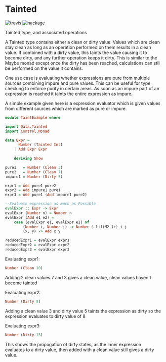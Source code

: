 # Tainted
[![travis](https://travis-ci.org/RossMeikleham/Tainted.svg?branch=master)](https://travis-ci.org/RossMeikleham/Tainted) [![hackage](https://img.shields.io/badge/Hackage-v0.1.0.1-orange.svg)](http://hackage.haskell.org/package/Tainted)

Tainted type, and associated operations 

A Tainted type contains either a clean or dirty value. Values which are
clean stay clean as long as an operation performed on them results
in a clean value. If combined with a dirty value, this taints the value
causing it to become dirty, and any further operation keeps it dirty.
This is similar to the Maybe monad except once the dirty has been
reached, calculations can still be performed on the value it contains.

One use case is evaluating whether expressions are pure from multiple
sources combining impure and pure values. This can be useful for
type checking to enforce purity in certain areas. As soon as an 
impure part of an expression is reached it taints the entire
expression as impure.

A simple example given here is a expression evaluator which is given
values from different sources which are marked as pure or impure.

```Haskell
module TaintExample where

import Data.Tainted
import Control.Monad

data Expr = 
      Number (Tainted Int)
    | Add Expr Expr
    
    deriving Show

pure1   = Number (Clean 3)
pure2   = Number (Clean 7)
impure1 = Number (Dirty 5)

expr1 = Add pure1 pure2
expr2 = Add impure1 pure1
expr3 = Add pure1 (Add impure1 pure2) 

--Evaluate expression as much as Possible
evalExpr :: Expr -> Expr
evalExpr (Number n) = Number n
evalExpr (Add e1 e2) = 
    case (evalExpr e1, evalExpr e2) of
        (Number i, Number j) -> Number $ liftM2 (+) i j
        (x, y) -> Add x y

reducedExpr1 = evalExpr expr1
reducedExpr2 = evalExpr expr2
reducedExpr3 = evalExpr expr3
```

Evaluating expr1:
```Haskell
Number (Clean 10)
```
Adding 2 clean values 7 and 3 gives a clean value, clean
values haven't become tainted

Evaluating expr2:
```Haskell
Number (Dirty 8)
```
Adding a clean value 3 and dirty value 5 taints the expression as dirty
so the expression evaluates to dirty value of 8


Evaluating expr3:
```Haskell
Number (Dirty 15)
```
This shows the propogation of dirty states, as the inner expression
evaluates to a dirty value, then added with a clean value still
gives a dirty value.


